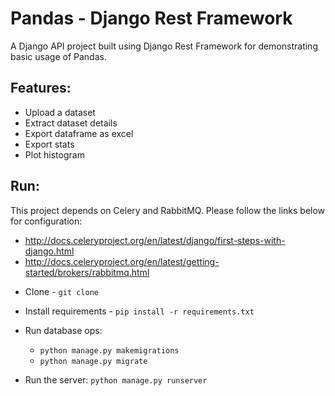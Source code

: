 # Pandas - Django Rest Framework

A Django API project built using Django Rest Framework for demonstrating basic usage of Pandas.

## Features:

- Upload a dataset
- Extract dataset details
- Export dataframe as excel
- Export stats
- Plot histogram

## Run:

This project depends on Celery and RabbitMQ. Please follow the links below for configuration:

- http://docs.celeryproject.org/en/latest/django/first-steps-with-django.html
- http://docs.celeryproject.org/en/latest/getting-started/brokers/rabbitmq.html

* Clone - `git clone`

* Install requirements - `pip install -r requirements.txt`

* Run database ops:
    - `python manage.py makemigrations`
    - `python manage.py migrate`

* Run the server: `python manage.py runserver`